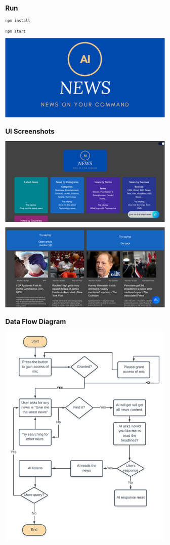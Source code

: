 

## Run

```bash
npm install

npm start
```

![Logo](https://github.com/Padmini-bulnda/Voice-assistant/blob/master/src/images/logo.png)

## UI Screenshots


![Screenshot](https://github.com/Padmini-bulnda/Voice-assistant/blob/master/src/images/U3.png)

![Screenshot](https://github.com/Padmini-bulnda/Voice-assistant/blob/master/src/images/U4.png)

## Data Flow Diagram

![Diagram](https://github.com/Padmini-bulnda/Voice-assistant/blob/master/src/images/NewsApp.png)
